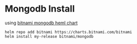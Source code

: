 # Mongodb Install

using [bitnami mongodb heml chart](https://github.com/bitnami/charts/tree/master/bitnami/mongodb)

    helm repo add bitnami https://charts.bitnami.com/bitnami
    helm install my-release bitnami/mongodb


